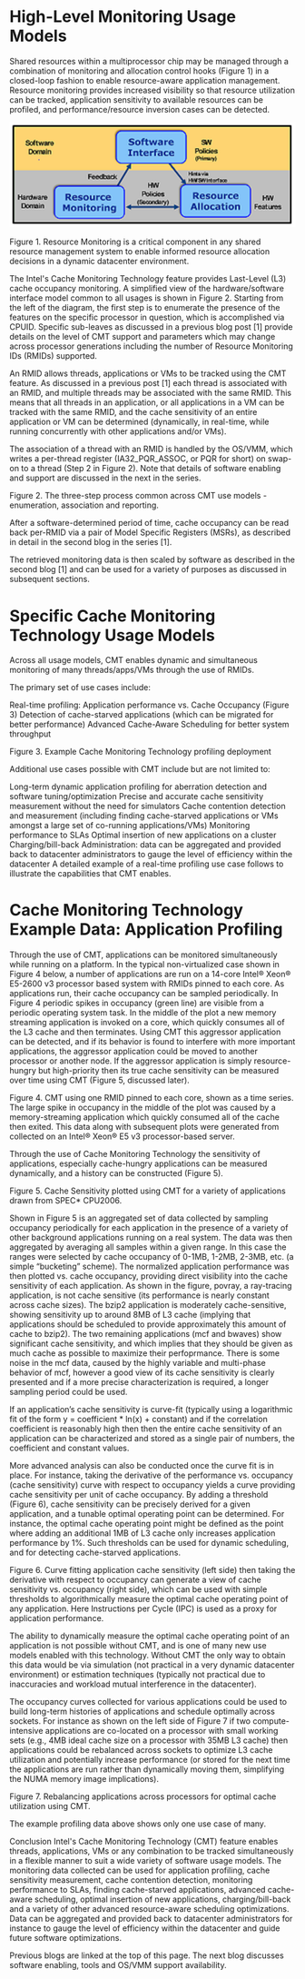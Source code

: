 # High-Level Monitoring Usage Models
Shared resources within a multiprocessor chip  may be managed through a combination of monitoring and allocation control hooks (Figure 1) in a closed-loop fashion to enable resource-aware application management. Resource monitoring provides increased visibility so that resource utilization can be tracked, application sensitivity to available resources can be profiled, and performance/resource inversion cases can be detected. 

![image](https://github.com/pengfwan0317/Intel-RDT/blob/master/CMT/SW_HW_sesource.PNG)

Figure 1. Resource Monitoring is a critical component in any shared resource management system to enable informed resource allocation decisions in a dynamic datacenter environment.

The Intel's Cache Monitoring Technology feature provides Last-Level (L3) cache occupancy monitoring. A simplified view of the hardware/software interface model common to all usages is shown in Figure 2. Starting from the left of the diagram, the first step is to enumerate the presence of the features on the specific processor in question, which is accomplished via CPUID. Specific sub-leaves as discussed in a previous blog post [1] provide details on the level of CMT support and parameters which may change across processor generations including the number of Resource Monitoring IDs (RMIDs) supported.

An RMID allows threads, applications or VMs to be tracked using the CMT feature. As discussed in a previous post [1] each thread is associated with an RMID, and multiple threads may be associated with the same RMID. This means that all threads in an application, or all applications in a VM can be tracked with the same RMID, and the cache sensitivity of an entire application or VM can be determined (dynamically, in real-time, while running concurrently with other applications and/or VMs).

The association of a thread with an RMID is handled by the OS/VMM, which writes a per-thread register (IA32_PQR_ASSOC, or PQR for short) on swap-on to a thread (Step 2 in Figure 2). Note that details of software enabling and support are discussed in the next in the series.



Figure 2. The three-step process common across CMT use models - enumeration, association and reporting.

After a software-determined period of time, cache occupancy can be read back per-RMID via a pair of Model Specific Registers (MSRs), as described in detail in the second blog in the series [1].

The retrieved monitoring data is then scaled by software as described in the second blog [1] and can be used for a variety of purposes as discussed in subsequent sections.

# Specific Cache Monitoring Technology Usage Models
Across all usage models, CMT enables dynamic and simultaneous monitoring of many threads/apps/VMs through the use of RMIDs.

The primary set of use cases include:

Real-time profiling: Application performance vs. Cache Occupancy (Figure 3)
Detection of cache-starved applications (which can be migrated for better performance)
Advanced Cache-Aware Scheduling for better system throughput


Figure 3. Example Cache Monitoring Technology profiling deployment

Additional use cases possible with CMT include but are not limited to:

Long-term dynamic application profiling for aberration detection and software tuning/optimization
Precise and accurate cache sensitivity measurement without the need for simulators
Cache contention detection and measurement (including finding cache-starved applications or VMs amongst a large set of co-running applications/VMs)
Monitoring performance to SLAs
Optimal insertion of new applications on a cluster
Charging/bill-back
Administration: data can be aggregated and provided back to datacenter administrators to gauge the level of efficiency within the datacenter
A detailed example of a real-time profiling use case follows to illustrate the capabilities that CMT enables.

# Cache Monitoring Technology Example Data: Application Profiling
Through the use of CMT, applications can be monitored simultaneously while running on a platform. In the typical non-virtualized case shown in Figure 4 below, a number of applications are run on a 14-core Intel® Xeon®  E5-2600 v3 processor based system with RMIDs pinned to each core. As applications run, their cache occupancy can be sampled periodically. In Figure 4 periodic spikes in occupancy (green line) are visible from a periodic operating system task. In the middle of the plot a new memory streaming application is invoked on a core, which quickly consumes all of the L3 cache and then terminates. Using CMT this aggressor application can be detected, and if its behavior is found to interfere with more important applications, the aggressor application could be moved to another processor or another node. If the aggressor application is simply resource-hungry but high-priority then its true cache sensitivity can be measured over time using CMT (Figure 5, discussed later). 



Figure 4. CMT using one RMID pinned to each core, shown as a time series. The large spike in occupancy in the middle of the plot was caused by a memory-streaming application which quickly consumed all of the cache then exited. This data along with subsequent plots were generated from collected on an Intel® Xeon®  E5 v3 processor-based server.

Through the use of Cache Monitoring Technology the sensitivity of applications, especially cache-hungry applications can be measured dynamically, and a history can be constructed (Figure 5). 



Figure 5. Cache Sensitivity plotted using CMT for a variety of applications drawn from SPEC* CPU2006. 

Shown in Figure 5 is an aggregated set of data collected by sampling occupancy periodically for each application in the presence of a variety of other background applications running on a real system. The data was then aggregated by averaging all samples within a given range. In this case the ranges were selected by cache occupancy of 0-1MB, 1-2MB, 2-3MB, etc. (a simple “bucketing” scheme). The normalized application performance was then plotted vs. cache occupancy, providing direct visibility into the cache sensitivity of each application. As shown in the figure, povray, a ray-tracing application, is not cache sensitive (its performance is nearly constant across cache sizes). The bzip2 application is moderately cache-sensitive, showing sensitivity up to around 8MB of L3 cache (implying that applications should be scheduled to provide approximately this amount of cache to bzip2). The two remaining applications (mcf and bwaves) show significant cache sensitivity, and which implies that they should be given as much cache as possible to maximize their perfoprmance. There is some noise in the mcf data, caused by the highly variable and multi-phase behavior of mcf, however a good view of its cache sensitivity is clearly presented and if a more precise characterization is required, a longer sampling period could be used.

If an application’s cache sensitivity is curve-fit (typically using a logarithmic fit of the form y = coefficient * ln(x) + constant) and if the correlation coefficient is reasonably high then then the entire cache sensitivity of an application can be characterized and stored as a single pair of numbers, the coefficient and constant values.

More advanced analysis can also be conducted once the curve fit is in place. For instance, taking the derivative of the performance vs. occupancy (cache sensitivity) curve with respect to occupancy yields a curve providing cache sensitivity per unit of cache occupancy. By adding a threshold (Figure 6), cache sensitivity can be precisely derived for a given application, and a tunable optimal operating point can be determined. For instance, the optimal cache operating point might be defined as the point where adding an additional 1MB of L3 cache only increases application performance by 1%. Such thresholds can be used for dynamic scheduling, and for detecting cache-starved applications. 



Figure 6. Curve fitting application cache sensitivity (left side) then taking the derivative with respect to occupancy can generate a view of cache sensitivity vs. occupancy (right side), which can be used with simple thresholds to algorithmically measure the optimal cache operating point of any application. Here Instructions per Cycle (IPC) is used as a proxy for application performance.

The ability to dynamically measure the optimal cache operating point of an application is not possible without CMT, and is one of many new use models enabled with this technology. Without CMT the only way to obtain this data would be via simulation (not practical in a very dynamic datacenter environment) or estimation techniques (typically not practical due to inaccuracies and workload mutual interference in the datacenter).

The occupancy curves collected for various applications could be used to build long-term histories of applications and schedule optimally across sockets. For instance as shown on the left side of Figure 7 if two compute-intensive applications are co-located on a processor with small working sets (e.g., 4MB ideal cache size on a processor with 35MB L3 cache) then applications could be rebalanced across sockets to optimize L3 cache utilization and potentially increase performance (or stored for the next time the applications are run rather than dynamically moving them, simplifying the NUMA memory image implications). 



Figure 7. Rebalancing applications across processors for optimal cache utilization using CMT.

The example profiling data above shows only one use case of many.

Conclusion
Intel's Cache Monitoring Technology (CMT) feature enables threads, applications, VMs or any combination to be tracked simultaneously in a flexible manner to suit a wide variety of software usage models. The monitoring data collected can be used for application profiling, cache sensitivity measurement, cache contention detection, monitoring performance to SLAs, finding cache-starved applications, advanced cache-aware scheduling, optimal insertion of new applications, charging/bill-back and a variety of other advanced resource-aware scheduling optimizations. Data can be aggregated and provided back to datacenter administrators for instance to gauge the level of efficiency within the datacenter and guide future software optimizations.

Previous blogs are linked at the top of this page. The next blog discusses software enabling, tools and OS/VMM support availability. 
